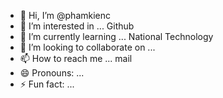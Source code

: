 - 👋 Hi, I’m @phamkienc
- 👀 I’m interested in ... Github
- 🌱 I’m currently learning ... National Technology
- 💞️ I’m looking to collaborate on ...
- 📫 How to reach me ... mail
- 😄 Pronouns: ...
- ⚡ Fun fact: ...

<!---
phamkienc/phamkienc is a ✨ special ✨ repository because its `README.md` (this file) appears on your GitHub profile.
You can click the Preview link to take a look at your changes.
--->
